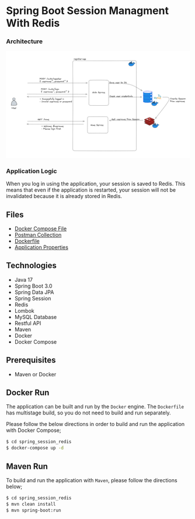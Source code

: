 # Spring Boot Session Managment With Redis

### Architecture
![Architecture](assets/architecture.PNG)

### Application Logic
When you log in using the application, your session is saved to Redis. This means that even if the application is restarted, your session will not be invalidated because it is already stored in Redis.

## Files
- [Docker Compose File](docker-compose.yml)
- [Postman Collection](Redis%20Session%20Managment.postman_collection.json)
- [Dockerfile](Dockerfile)
- [Application Properties](src/main/resources/application.properties)

## Technologies
- Java 17
- Spring Boot 3.0
- Spring Data JPA
- Spring Session
- Redis
- Lombok
- MySQL Database
- Restful API
- Maven
- Docker
- Docker Compose

## Prerequisites
- Maven or Docker

## Docker Run
The application can be built and run by the `Docker` engine. The `Dockerfile` has multistage build, so you do not need to build and run separately.

Please follow the below directions in order to build and run the application with Docker Compose;

```sh
$ cd spring_session_redis
$ docker-compose up -d
```

## Maven Run
To build and run the application with `Maven`, please follow the directions below;

```sh
$ cd spring_session_redis
$ mvn clean install
$ mvn spring-boot:run
```
